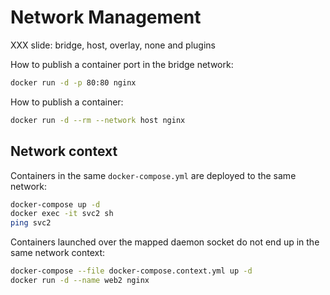 # Network Management

XXX slide: bridge, host, overlay, none and plugins

How to publish a container port in the bridge network:

```bash
docker run -d -p 80:80 nginx
```

How to publish a container:

```bash
docker run -d --rm --network host nginx
```

## Network context

Containers in the same `docker-compose.yml` are deployed to the same network:

```bash
docker-compose up -d
docker exec -it svc2 sh
ping svc2
```

Containers launched over the mapped daemon socket do not end up in the same network context:

```bash
docker-compose --file docker-compose.context.yml up -d
docker run -d --name web2 nginx
```